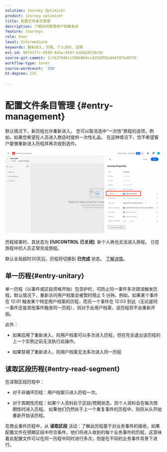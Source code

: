 ```yaml
---
solution: Journey Optimizer
product: journey optimizer
title: 配置文件条目管理
description: 了解如何管理用户档案条目
feature: Journeys
role: User
level: Intermediate
keywords: 重新进入、历程、个人资料、定期
exl-id: 8874377c-6594-4a5a-9197-ba5b28258c02
source-git-commit: 1cf62f949c1309b864ccd352059a444fd7bd07f0
workflow-type: tm+mt
source-wordcount: '350'
ht-degree: 22%

---
```



# 配置文件条目管理 {#entry-management}

默认情况下，新历程允许重新进入。 您可以取消选中“一次性”旅程的选项，例如，如果您希望在人员进入商店时提供一次性礼品。 在这种情况下，您不希望客户能够重新进入历程并再次收到选件。

![](assets/journey-re-entrance.png)

历程结束时，其状态为 **[!UICONTROL 已关闭]**. 新个人再也无法进入旅程。 已在旅程中的人员正常完成旅程。

默认全局超时30天后，历程将切换到 **已完成** 状态。  [了解详情](journey-gs.md#global_timeout)。


## 单一历程{#entry-unitary}

单一历程（以事件或区段资格开始）包含护栏，可防止同一事件多次错误触发历程。默认情况下，重新访问用户档案会被暂时阻止 5 分钟。例如，如果某个事件在 12:01 触发某个特定用户档案的历程，而另一个事件在 12:03 到达（无论是同一事件还是其他事件触发同一历程），则对于此用户档案，该历程将不会重新开始。

此外：

* 如果启用了重新进入，则用户档案可以多次进入历程，但在完全退出该历程的上一个实例之前无法执行此操作。

* 如果禁用了重新进入，则用户档案无法多次进入同一历程

## 读取区段历程{#entry-read-segment}

在读取区段历程中：

* 对于非循环历程：用户档案只进入历程一次。

* 对于周期性历程：如果个人资料处于区段/预期状态，则个人资料会在每次周期性时进入历程。 如果他们仍然处于上一个重复事件的历程中，则将从头开始重新开始该历程。

在商业事件历程中，从 **读取区段** 活动：了解此历程基于对业务事件的接收，如果配置文件在预期区段中符合条件，他们将进入收到的每个业务事件的历程，这意味着此配置文件可以在同一历程中同时进行多次，但是在不同的业务事件背景下进行。

<!--
# Profile entry management {#entry-management}

There are two main types of journeys:

* event-based journeys: starting with an event, these journeys are unitary, they are associated to one individual. When the event is received, the individual enters the journey. [Read more](#entry-unitary)
* read segment journeys: starting with a read segment, these are batch journeys. Individuals belonging to the segment all enter the same journey. These journeys can be recurring or one-shot. [Read more](#entry-read-segment)

In both journey types, a profile cannot be present multiple times in the same journey, at the same time.


## Unitary journeys{#entry-unitary}

In unitary journeys, you can enable or disable re-entrance:

* If re-entrance is enabled, a profile can enter a journey several times, but cannot do it until he fully exited that previous instance of the journey.

* If re-entrance is disabled, a profile cannot enter multiple times the same journey

By default, new journeys allow re-entrance. You can uncheck the option for “one shot” journeys, for example if you want to offer a one-time gift when a person enters a shop. In that case, you don't want the customer to be able to re-enter the journey and receive the offer again. When a journey ends, its status is **[!UICONTROL Closed]**. New individuals can no longer enter the journey. Persons already in the journey finish the journey normally. [Learn more](journey-gs.md#entrance)

![](assets/journey-re-entrance.png)

After the default global timeout of 30 days, the journey switches to the **Finished** status. New individuals can no longer enter the journey. Persons already in the journey finish the journey normally.Due to the 30-day journey timeout, when journey re-entrance is not allowed, we cannot make sure the re-entrance blocking will work more than 30 days. Indeed, as we remove all information about persons who entered the journey 30 days after they enter, we cannot know the person entered previously, more than 30 days ago. [Learn more](journey-gs.md#global_timeout).

Unitary journeys (starting with an event or a segment qualification) include a guardrail that prevents journeys from being erroneously triggered multiple times for the same event. Profile re-entrance is temporally blocked by default for 5 minutes. For instance, if an event triggers a journey at 12:01 for a specific profile and another one arrives at 12:03 (whether it is the same event or a different one triggering the same journey) that journey will not start again for this profile.

The key is also used to check that a person is in a journey. Indeed, a person cannot be at two different places in the same journey. As a result, the system does not allow the same key, for example the key CRMID=3224, to be at different places in the same journey.

## Read segment journeys{#entry-read-segment}

In a read segment journey:

* For non-recurring journeys: the profile enters once and only once the journey.

* For recurring journeys: by default, all the profiles belonging to the segment enters the journey on each recurrence. They must finish the journey before they can reenter in another occurrence. 

>[!NOTE]
>
>Two options are available for recurring read segment journeys. The **Force reentrance on recurrence** option makes all the profiles still present in the journey automatically exit it on the next execution. The **Incremental read** option only targets the individuals who entered the segment since the last execution of the journey. Refer to this [section](../building-journeys/read-segment.md#configuring-segment-trigger-activity)

In business event journeys starting with a **Read segment** activity: knowing that this journey is based on the reception of a business event, if the profile is qualified in the expected segment, they will enter the journey for each business event received, meaning that this profile can be multiple times in the same journey, at the same time, but in the context of different business events.
-->